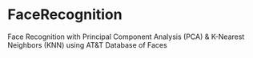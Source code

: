 # FaceRecognition
Face Recognition with Principal Component Analysis (PCA) &amp; K-Nearest Neighbors (KNN) using AT&amp;T Database of Faces
